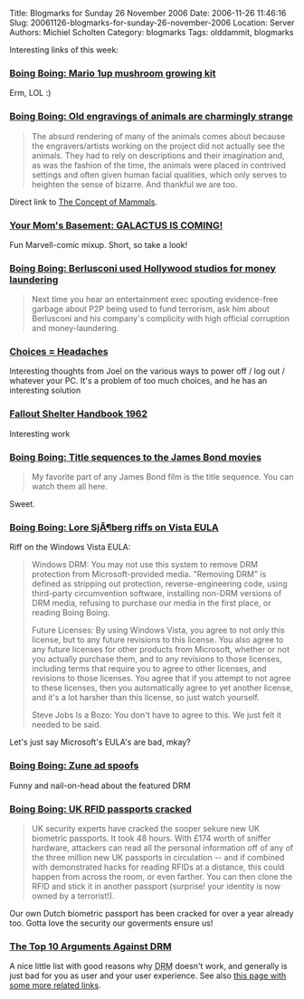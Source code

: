 Title: Blogmarks for Sunday 26 November 2006
Date: 2006-11-26 11:46:16
Slug: 20061126-blogmarks-for-sunday-26-november-2006
Location: Server
Authors: Michiel Scholten
Category: blogmarks
Tags: olddammit, blogmarks

<p>Interesting links of this week:</p>
<h3><a href="http://www.boingboing.net/2006/11/20/mario_1up_mushroom_g.html">Boing Boing: Mario 1up mushroom growing kit</a></h3>
<p>Erm, LOL :)</p>
<h3><a href="http://www.boingboing.net/2006/11/22/old_engravings_of_an.html">Boing Boing: Old engravings of animals are charmingly strange</a></h3>
<blockquote><p>The absurd rendering of many of the animals comes about because the engravers/artists working on the project did not actually see the animals. They had to rely on descriptions and their imagination and, as was the fashion of the time, the animals were placed in contrived settings and often given human facial qualities, which only serves to heighten the sense of bizarre. And thankful we are too.</p></blockquote>

<p>Direct link to <a href="http://bibliodyssey.blogspot.com/2006/11/concept-of-mammals.html">The Concept of Mammals</a>.</p>
<h3><a href="http://www.yourmomsbasement.com/archives/2006/11/galactus_is_com.html">Your Mom's Basement: GALACTUS IS COMING!</a></h3>
<p>Fun Marvell-comic mixup. Short, so take a look!</p>
<h3><a href="http://www.boingboing.net/2006/11/21/berlusconi_used_holl.html">Boing Boing: Berlusconi used Hollywood studios for money laundering</a></h3>
<blockquote><p>Next time you hear an entertainment exec spouting evidence-free garbage about P2P being used to fund terrorism, ask him about Berlusconi and his company's complicity with high official corruption and money-laundering.</p></blockquote>
<h3><a href="http://www.joelonsoftware.com/items/2006/11/21.html">Choices = Headaches</a></h3>
<p>Interesting thoughts from Joel on the various ways to power off / log out / whatever your PC. It's a problem of too much choices, and he has an interesting solution</p>
<h3><a href="http://wardomatic.blogspot.com/2006/11/fallout-shelter-handbook-1962.html">Fallout Shelter Handbook 1962</a></h3>
<p>Interesting work</p>
<h3><a href="http://www.boingboing.net/2006/11/21/title_sequences_to_t.html">Boing Boing: Title sequences to the James Bond movies</a></h3>
<blockquote><p>My favorite part of any James Bond film is the title sequence. You can watch them all here.</p></blockquote>

<p>Sweet.</p>
<h3><a href="http://www.boingboing.net/2006/11/08/lore_sjaberg_riffs_o.html">Boing Boing: Lore SjÃ¶berg riffs on Vista EULA</a></h3>
<p>Riff on the Windows Vista EULA:</p>
<blockquote><p>Windows DRM: You may not use this system to remove DRM protection from Microsoft-provided media. "Removing DRM" is defined as stripping out protection, reverse-engineering code, using third-party circumvention software, installing non-DRM versions of DRM media, refusing to purchase our media in the first place, or reading Boing Boing.</p>
<p>Future Licenses: By using Windows Vista, you agree to not only this license, but to any future revisions to this license. You also agree to any future licenses for other products from Microsoft, whether or not you actually purchase them, and to any revisions to those licenses, including terms that require you to agree to other licenses, and revisions to those licenses. You agree that if you attempt to not agree to these licenses, then you automatically agree to yet another license, and it's a lot harsher than this license, so just watch yourself.</p>
<p>Steve Jobs Is a Bozo: You don't have to agree to this. We just felt it needed to be said.</p></blockquote>
<p>Let's just say Microsoft's EULA's are bad, mkay?</p>
<h3><a href="http://www.boingboing.net/2006/11/17/zune_ad_spoofs.html">Boing Boing: Zune ad spoofs</a></h3>
<p>Funny and nail-on-head about the featured DRM</p>
<h3><a href="http://www.boingboing.net/2006/11/17/uk_rfid_passports_cr.html">Boing Boing: UK RFID passports cracked</a></h3>
<blockquote><p>UK security experts have cracked the sooper sekure new UK biometric passports. It took 48 hours. With &pound;174 worth of sniffer hardware, attackers can read all the personal information off of any of the three million new UK passports in circulation -- and if combined with demonstrated hacks for reading RFIDs at a distance, this could happen from across the room, or even farther. You can then clone the RFID and stick it in another passport (surprise! your identity is now owned by a terrorist!).</p></blockquote>

<p>Our own Dutch biometric passport has been cracked for over a year already too. Gotta love the security our goverments ensure us!</p>
<h3><a href="http://www.learnoutloud.com/content/blog/archives/2006/11/the_top_10_argu.html">The Top 10 Arguments Against DRM</a></h3>
<p>A nice little list with good reasons why <acronym title="Digital Rights Management">DRM</acronym> doesn't work, and generally is just bad for you as user and your user experience. See also <a href="http://www.dissociatedpress.net/2006/11/20/10-arguments-against-drm/">this page with some more related links</a>.</p>
